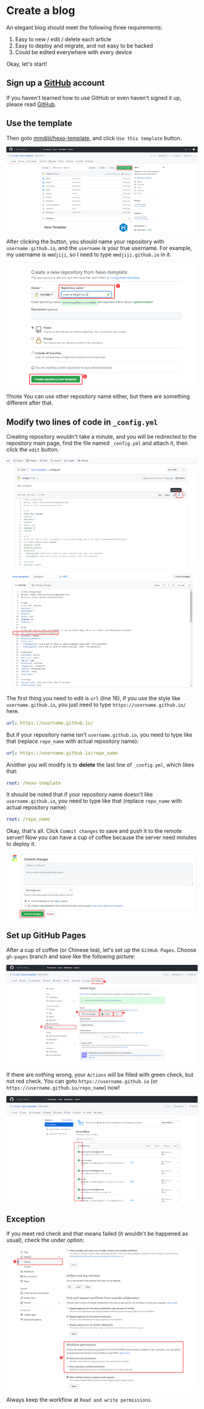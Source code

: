 # Create a blog

An elegant blog should meet the following three requirements:

1. Easy to new / edit / delete each article
2. Easy to deploy and migrate, and not easy to be hacked
3. Could be edited everywhere with every device

Okay, let's start!

## Sign up a [GitHub](https://github.com) account

If you haven't learned how to use GitHub or even haven't signed it up, please read [GitHub](../../tools-you-need-to-learn/github/).

## Use the template

Then goto [mmdjiji/hexo-template](https://github.com/mmdjiji/hexo-template), and click `Use this template` button.

![Click the button](assets/1.png)

After clicking the button, you should name your repository with `username.github.io`, and the `username` is your true username. For example, my username is `mmdjiji`, so I need to type `mmdjiji.github.io` in it.

![Steps](assets/2.png)

!!!note
    You can use other repository name either, but there are something different after that.

## Modify two lines of code in `_config.yml`

Creating repository wouldn't take a minute, and you will be redirected to the repository main page, find the file named `_config.yml` and attach it, then click the `edit` button.

![Edit](assets/3.png)

![Edit1](assets/4.png)

The first thing you need to edit is `url` (line 16), if you use the style like `username.github.io`, you just need to type `https://username.github.io/` here.

```yml
url: https://username.github.io/
```

But if your repository name isn't `username.github.io`, you need to type like that (replace `repo_name` with actual repository name):
```yml
url: https://username.github.io/repo_name
```

Another you will modify is to **delete** the last line of `_config.yml`, which likes that:
```yml
root: /hexo-template
```

It should be noted that if your repository name doesn't like `username.github.io`, you need to type like that (replace `repo_name` with actual repository name):
```yml
root: /repo_name
```

Okay, that's all. Click `Commit changes` to save and push it to the remote server! Now you can have a cup of coffee because the server need minutes to deploy it.

![Commit](assets/5.png)

## Set up GitHub Pages

After a cup of coffee (or Chinese tea), let's set up the `GitHub Pages`. Choose `gh-pages` branch and save like the following picture:

![Pages](assets/6.png)

If there are nothing wrong, your `Actions` will be filled with green check, but not red check. You can goto `https://username.github.io` (or `https://username.github.io/repo_name`) now!

![Correct](assets/7.png)

## Exception

If you meet red check and that means failed (it wouldn't be happened as usual), check the under option:

![Exception](assets/8.png)

Always keep the workflow at `Read and write permissions`.